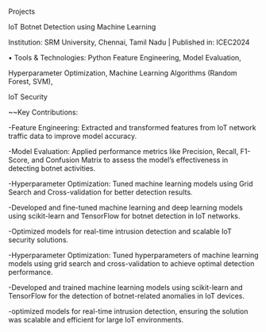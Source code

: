Projects

IoT Botnet Detection using Machine Learning

Institution: SRM University, Chennai, Tamil Nadu | Published in: ICEC2024

• Tools & Technologies: Python Feature Engineering, Model Evaluation, 

Hyperparameter Optimization, Machine Learning Algorithms (Random Forest, SVM), 

IoT Security

~~Key Contributions:

-Feature Engineering: Extracted and transformed features from IoT network traffic 
data to improve model accuracy.

-Model Evaluation: Applied performance metrics like Precision, Recall, F1-
Score, and Confusion Matrix to assess the model’s effectiveness in detecting 
botnet activities.

-Hyperparameter Optimization: Tuned machine learning models using Grid 
Search and Cross-validation for better detection results.

-Developed and fine-tuned machine learning and deep learning models using 
scikit-learn and TensorFlow for botnet detection in IoT networks.

-Optimized models for real-time intrusion detection and scalable IoT security 
solutions.

-Hyperparameter Optimization: Tuned hyperparameters of machine learning 
models using grid search and cross-validation to achieve optimal detection 
performance.

-Developed and trained machine learning models using scikit-learn and 
TensorFlow for the detection of botnet-related anomalies in IoT devices.

-optimized models for real-time intrusion detection, ensuring the solution was 
scalable and efficient for large IoT environments.
